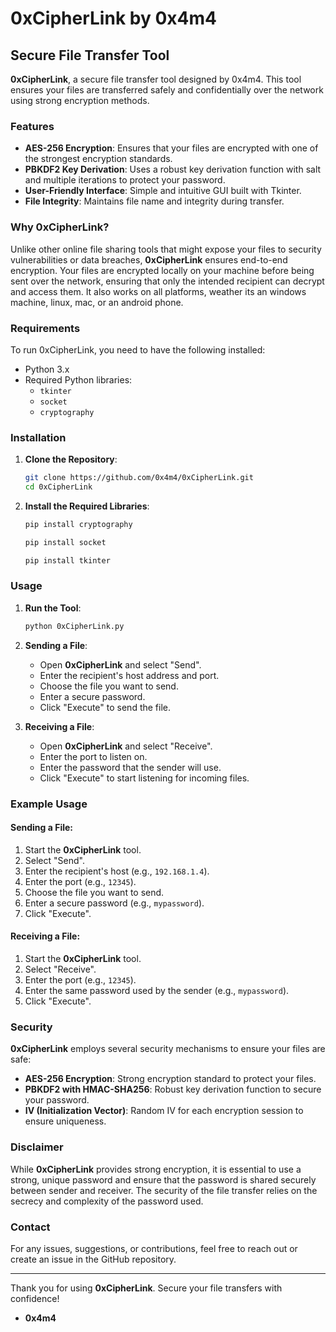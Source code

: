 # 0xCipherLink by 0x4m4

## Secure File Transfer Tool

**0xCipherLink**, a secure file transfer tool designed by 0x4m4. This tool ensures your files are transferred safely and confidentially over the network using strong encryption methods.

### Features

- **AES-256 Encryption**: Ensures that your files are encrypted with one of the strongest encryption standards.
- **PBKDF2 Key Derivation**: Uses a robust key derivation function with salt and multiple iterations to protect your password.
- **User-Friendly Interface**: Simple and intuitive GUI built with Tkinter.
- **File Integrity**: Maintains file name and integrity during transfer.

### Why 0xCipherLink?

Unlike other online file sharing tools that might expose your files to security vulnerabilities or data breaches, **0xCipherLink** ensures end-to-end encryption. Your files are encrypted locally on your machine before being sent over the network, ensuring that only the intended recipient can decrypt and access them. It also works on all platforms, weather its an windows machine, linux, mac, or an android phone.

### Requirements

To run 0xCipherLink, you need to have the following installed:

- Python 3.x
- Required Python libraries:
  - `tkinter`
  - `socket`
  - `cryptography`

### Installation

1. **Clone the Repository**:
    ```sh
    git clone https://github.com/0x4m4/0xCipherLink.git
    cd 0xCipherLink
    ```

2. **Install the Required Libraries**:
    ```sh
    pip install cryptography
    ```
    ```sh
    pip install socket
    ```
    ```sh
    pip install tkinter
    ```

### Usage

1. **Run the Tool**:
    ```sh
    python 0xCipherLink.py
    ```

2. **Sending a File**:
    - Open **0xCipherLink** and select "Send".
    - Enter the recipient's host address and port.
    - Choose the file you want to send.
    - Enter a secure password.
    - Click "Execute" to send the file.

3. **Receiving a File**:
    - Open **0xCipherLink** and select "Receive".
    - Enter the port to listen on.
    - Enter the password that the sender will use.
    - Click "Execute" to start listening for incoming files.

### Example Usage

#### Sending a File:

1. Start the **0xCipherLink** tool.
2. Select "Send".
3. Enter the recipient's host (e.g., `192.168.1.4`).
4. Enter the port (e.g., `12345`).
5. Choose the file you want to send.
6. Enter a secure password (e.g., `mypassword`).
7. Click "Execute".

#### Receiving a File:

1. Start the **0xCipherLink** tool.
2. Select "Receive".
3. Enter the port (e.g., `12345`).
4. Enter the same password used by the sender (e.g., `mypassword`).
5. Click "Execute".

### Security

**0xCipherLink** employs several security mechanisms to ensure your files are safe:

- **AES-256 Encryption**: Strong encryption standard to protect your files.
- **PBKDF2 with HMAC-SHA256**: Robust key derivation function to secure your password.
- **IV (Initialization Vector)**: Random IV for each encryption session to ensure uniqueness.

### Disclaimer

While **0xCipherLink** provides strong encryption, it is essential to use a strong, unique password and ensure that the password is shared securely between sender and receiver. The security of the file transfer relies on the secrecy and complexity of the password used.

### Contact

For any issues, suggestions, or contributions, feel free to reach out or create an issue in the GitHub repository.

---

Thank you for using **0xCipherLink**. Secure your file transfers with confidence!

- **0x4m4**
